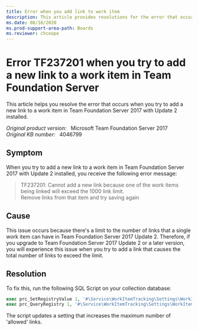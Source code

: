 ```yaml
---
title: Error when you add link to work item
description: This article provides resolutions for the error that occurs when you try to add a new link to a work item in Team Foundation Server 2017 with Update 2 installed.
ms.date: 08/18/2020
ms.prod-support-area-path: Boards
ms.reviewer: chcoope
---
```

# Error TF237201 when you try to add a new link to a work item in Team Foundation Server

This article helps you resolve the error that occurs when you try to add a new link to a work item in Team Foundation Server 2017 with Update 2 installed.

_Original product version:_ &nbsp; Microsoft Team Foundation Server 2017  
_Original KB number:_ &nbsp; 4046799

## Symptom

When you try to add a new link to a work item in Team Foundation Server 2017 with Update 2 installed, you receive the following error message:

> TF237201: Cannot add a new link because one of the work items being linked will exceed the 1000 link limit.  
Remove links from that item and try saving again

## Cause

This issue occurs because there's a limit to the number of links that a single work item can have in Team Foundation Server 2017 Update 2. Therefore, if you upgrade to Team Foundation Server 2017 Update 2 or a later version, you will experience this issue when you try to add a link that causes the total number of links to exceed the limit.

## Resolution

To fix this, run the following SQL Script on your collection database:

```sql
exec prc_SetRegistryValue 1, '#\Service\WorkItemTracking\Settings\WorkItemLinksLimit\', <new link limit (eg. 2000)>
exec prc_QueryRegistry 1, '#\Service\WorkItemTracking\Settings\WorkItemLinksLimit\'
```

The script updates a setting that increases the maximum number of 'allowed' links.
